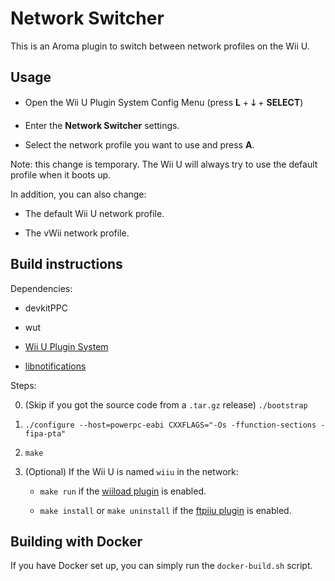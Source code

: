 # Network Switcher

This is an Aroma plugin to switch between network profiles on the Wii U.


## Usage

- Open the Wii U Plugin System Config Menu (press **L** + **🡓** + **SELECT**)

- Enter the **Network Switcher** settings.

- Select the network profile you want to use and press **A**.

Note: this change is temporary. The Wii U will always try to use the default profile when
it boots up.

In addition, you can also change:

  - The default Wii U network profile.

  - The vWii network profile.


## Build instructions

Dependencies:

  - devkitPPC

  - wut

  - [Wii U Plugin System](https://github.com/wiiu-env/WiiUPluginSystem)

  - [libnotifications](https://github.com/wiiu-env/libnotifications)

Steps:

  0. (Skip if you got the source code from a `.tar.gz` release) `./bootstrap`

  1. `./configure --host=powerpc-eabi CXXFLAGS="-Os -ffunction-sections -fipa-pta"`

  2. `make`

  3. (Optional) If the Wii U is named `wiiu` in the network:

       - `make run` if the [wiiload plugin](https://github.com/wiiu-env/ftpiiu_plugin) is
         enabled.

       - `make install` or `make uninstall` if the [ftpiiu
         plugin](https://github.com/wiiu-env/ftpiiu_plugin) is enabled.


## Building with Docker

If you have Docker set up, you can simply run the `docker-build.sh` script.
